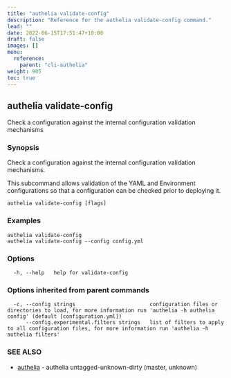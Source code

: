 ```yaml
---
title: "authelia validate-config"
description: "Reference for the authelia validate-config command."
lead: ""
date: 2022-06-15T17:51:47+10:00
draft: false
images: []
menu:
  reference:
    parent: "cli-authelia"
weight: 905
toc: true
---
```


## authelia validate-config

Check a configuration against the internal configuration validation mechanisms

### Synopsis

Check a configuration against the internal configuration validation mechanisms.

This subcommand allows validation of the YAML and Environment configurations so that a configuration can be checked
prior to deploying it.

```
authelia validate-config [flags]
```

### Examples

```
authelia validate-config
authelia validate-config --config config.yml
```

### Options

```
  -h, --help   help for validate-config
```

### Options inherited from parent commands

```
  -c, --config strings                        configuration files or directories to load, for more information run 'authelia -h authelia config' (default [configuration.yml])
      --config.experimental.filters strings   list of filters to apply to all configuration files, for more information run 'authelia -h authelia filters'
```

### SEE ALSO

* [authelia](authelia.md)	 - authelia untagged-unknown-dirty (master, unknown)

